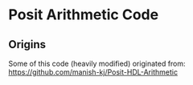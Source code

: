 # Posit Arithmetic Code

## Origins
Some of this code (heavily modified) originated from:
  https://github.com/manish-kj/Posit-HDL-Arithmetic
